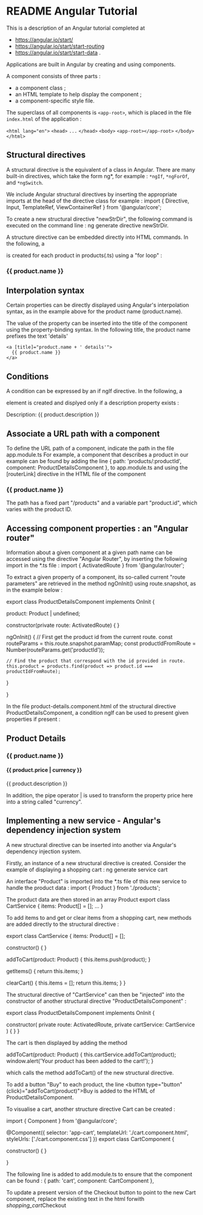 README Angular Tutorial
=======================

This is a description of an Angular tutorial completed at
- https://angular.io/start/
- https://angular.io/start/start-routing
- https://angular.io/start/start-data .

Applications are built in Angular by creating and using components.

A component consists of three parts :
- a component class ;
- an HTML template to help display the component ;
- a component-specific style file.

The superclass of all components is `<app-root>`, which is placed in the file `index.html` of the application :

`<html lang="en">`
  `<head>` `...` `</head>`
    `<body>`
     	`<app-root></app-root>`
    `</body>`
`</html>`


Structural directives
---------------------

A structural directive is the equivalent of a class in Angular. There are many built-in directives, which take the form ng*, for example :
`*ngIf`, `*ngForOf`, and `*ngSwitch`.

We include Angular structural directives by inserting the appropriate imports at the head of the directive class for example :
import { Directive, Input, TemplateRef, ViewContainerRef } from '@angular/core';

To create a new structural directive "newStrDir", the following command is executed on the command line :
ng generate directive newStrDir.

A structure directive can be embedded directly into HTML commands. In the following, a <div> is created for each product in products(.ts) using a "for loop" :

<div *ngFor="let product of products">

  <h3>
      {{ product.name }}
  </h3>

</div>


Interpolation syntax
--------------------

Certain properties can be directly displayed using Angular's interpolation syntax, as in the example above for the product name (product.name).

The value of the property can be inserted into the title of the component using the property-binding syntax. In the following title, the product name prefixes the text 'details'

    <a [title]="product.name + ' details'">
      {{ product.name }}
    </a>


Conditions
----------

A condition can be expressed by an if ngIf directive. In the following, a <p> element
is created and displyed only if a description property exists : 

  <p *ngIf="product.description">
    Description: {{ product.description }}
  </p>


Associate a URL path with a component
-------------------------------------

To define the URL path of a component, indicate the path in the file
app.module.ts
For example, a component that describes a product in our example can be found by adding the line
{ path: 'products/:productId', component: ProductDetailsComponent },
to app.module.ts and using the [routerLink] directive in the HTML file of the component
  <h3>
    <a 
      [title]="product.name + ' details'"
      [routerLink]="['/products', product.id]">
      {{ product.name }}
    </a>
  </h3>
The path has a fixed part "/products" and a variable part "product.id", which varies with the product ID.


Accessing component properties : an "Angular router"
----------------------------------------------------

Information about a given component at a given path name can be accessed using the directive "Angular Router", by inserting the following import in the *.ts file :
import { ActivatedRoute } from '@angular/router';

To extract a given property of a component, its so-called current "route parameters" are retrieved in the method ngOnInit() using route.snapshot, as in the example below :

export class ProductDetailsComponent implements OnInit {

  product: Product | undefined;

  constructor(private route: ActivatedRoute) { }

  ngOnInit() {
  	// First get the product id from the current route.
  	const routeParams = this.route.snapshot.paramMap;
  	const productIdFromRoute = Number(routeParams.get('productId'));

  	// Find the product that correspond with the id provided in route.
  	this.product = products.find(product => product.id === productIdFromRoute);
}

}

In the file product-details.component.html of the structural directive 
ProductDetailsComponent, a condition ngIf can be used to present given properties if present :

<h2>Product Details</h2>

<div *ngIf="product">
  <h3>{{ product.name }}</h3>
  <h4>{{ product.price | currency }}</h4>
  <p>{{ product.description }}</p>
</div>

In addition, the pipe operator | is used to transform the property price here into a string called "currency".


Implementing a new service -  Angular's dependency injection system
-------------------------------------------------------------------

A new structural directive can be inserted into another via Angular's dependency injection system. 

Firstly, an instance of a new structural directive is created. Consider the example of displaying a shopping cart :
ng generate service cart

An interface "Product" is imported into the *.ts file of this new service to handle the product data :
import { Product } from './products';

The product data are then stored in an array Product
export class CartService {
  items: Product[] = [];
...
}

To add items to and get or clear items from a shopping cart, new methods are added directly to the structural directive : 

export class CartService {
  items: Product[] = [];

  constructor() { }

  addToCart(product: Product) {
    this.items.push(product);
  }

  getItems() {
    return this.items;
  }

  clearCart() {
    this.items = [];
    return this.items;
  }
}

The structural directive of "CartService" can then be "injected" into the constructor of another structural directive "ProductDetailsComponent" :

export class ProductDetailsComponent implements OnInit {

  constructor(
    private route: ActivatedRoute,
    private cartService: CartService
  ) { }
}

The cart is then displayed by adding the method

  addToCart(product: Product) {
    this.cartService.addToCart(product);
    window.alert('Your product has been added to the cart!');
  }

which calls the method addToCart() of the new structural directive.

To add a button "Buy" to each product, the line
  <button type="button" (click)="addToCart(product)">Buy</button>
is added to the HTML of ProductDetailsComponent.

To visualise a cart, another structure directive Cart can be created :

import { Component } from '@angular/core';

@Component({
  selector: 'app-cart',
  templateUrl: './cart.component.html',
  styleUrls: ['./cart.component.css']
})
export class CartComponent {

  constructor() { }

}

The following line is added to add.module.ts to ensure that the
component can be found :
{ path: 'cart', component: CartComponent },

To update a present version of the Checkout button to point to the
new Cart component, replace the existing text in the html forwith
<a routerLink="/cart" class="button fancy-button">
  <i class="material-icons">shopping_cart</i>Checkout
</a>
